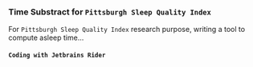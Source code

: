 ### Time Substract for ```Pittsburgh Sleep Quality Index``` 
For ```Pittsburgh Sleep Quality Index``` research purpose, writing a tool to compute asleep time...

#### ```Coding with Jetbrains Rider```
